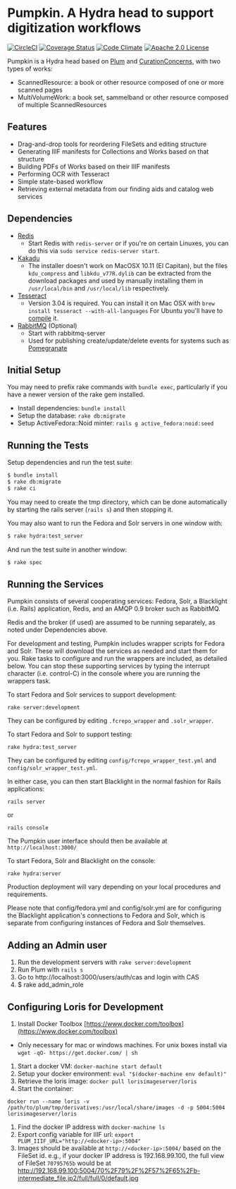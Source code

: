 # Pumpkin. A Hydra head to support digitization workflows

[![CircleCI](https://circleci.com/gh/IU-Libraries-Joint-Development/pumpkin.svg?style=svg)](https://circleci.com/gh/IU-Libraries-Joint-Development/pumpkin)
[![Coverage Status](https://coveralls.io/repos/github/IU-Libraries-Joint-Development/pumpkin/badge.svg?branch=master)](https://coveralls.io/github/IU-Libraries-Joint-Development/pumpkin?branch=master)
[![Code Climate](https://codeclimate.com/github/IU-Libraries-Joint-Development/pumpkin/badges/gpa.svg)](https://codeclimate.com/github/IU-Libraries-Joint-Development/pumpkin)
[![Apache 2.0 License](https://img.shields.io/badge/license-Apache%202.0-blue.svg?style=plastic)](./LICENSE)

Pumpkin is a Hydra head based on [Plum](https://github.com/pulibrary/plum) and  [CurationConcerns](http://github.com/projecthydra/curation_concerns), with two types of works:
* ScannedResource: a book or other resource composed of one or more scanned pages
* MultiVolumeWork: a book set, sammelband or other resource composed of multiple ScannedResources

## Features
* Drag-and-drop tools for reordering FileSets and editing structure
* Generating IIIF manifests for Collections and Works based on that structure
* Building PDFs of Works based on their IIIF manifests
* Performing OCR with Tesseract
* Simple state-based workflow
* Retrieving external metadata from our finding aids and catalog web services

## Dependencies

* [Redis](http://redis.io/)
    * Start Redis with `redis-server` or if you're on certain Linuxes, you can do this via `sudo service redis-server start`.
* [Kakadu](http://kakadusoftware.com/)
    * The installer doesn't work on MacOSX 10.11 (El Capitan), but the files `kdu_compress` and `libkdu_v77R.dylib` can be extracted from the download packages and used by manually installing them in `/usr/local/bin` and `/usr/local/lib` respectively.
* [Tesseract](https://github.com/tesseract-ocr/tesseract)
    * Version 3.04 is required. You can install it on Mac OSX with `brew install
      tesseract --with-all-languages` For Ubuntu you'll have to
      [compile](https://github.com/tesseract-ocr/tesseract/wiki/Compiling) it.
* [RabbitMQ](https://www.rabbitmq.com/) (Optional)
    * Start with rabbitmq-server
    * Used for publishing create/update/delete events for systems such as
      [Pomegranate](https://github.com/pulibrary/pomegranate)

## Initial Setup
You may need to prefix rake commands with `bundle exec`,
particularly if you have a newer version of the rake gem installed. 
* Install dependencies: `bundle install`
* Setup the database: `rake db:migrate`
* Setup ActiveFedora::Noid minter: `rails g active_fedora:noid:seed`

## Running the Tests

Setup dependencies and run the test suite:

   ```sh
   $ bundle install
   $ rake db:migrate
   $ rake ci
   ```
You may need to create the tmp directory, which can be done automatically by 
starting the rails server (`rails s`) and then stopping it.

You may also want to run the Fedora and Solr servers in one window with:

   ```sh
   $ rake hydra:test_server
   ```

And run the test suite in another window:

   ```sh
   $ rake spec
   ```

## Running the Services

Pumpkin consists of several cooperating services:  Fedora, Solr, a
Blacklight (i.e. Rails) application, Redis, and an AMQP 0.9 broker such
as RabbitMQ.

Redis and the broker (if used) are assumed to be running separately, as
noted under Dependencies above.

For development and testing, Pumpkin includes wrapper scripts for Fedora
and Solr.  These will download the services as needed and start them for
you.  Rake tasks to configure and run the wrappers are included, as
detailed below.  You can stop these supporting services by typing the
interrupt character (i.e. control-C) in the console where you are
running the wrappers task.

To start Fedora and Solr services to support development:

   ```rake server:development```

They can be configured by editing ```.fcrepo_wrapper``` and
```.solr_wrapper```.

To start Fedora and Solr to support testing:

   ```rake hydra:test_server```

They can be configured by editing ```config/fcrepo_wrapper_test.yml```
and ```config/solr_wrapper_test.yml```.

In either case, you can then start Blacklight in the normal fashion for
Rails applications:

   ```rails server```

or

   ```rails console```

The Pumpkin user interface should then be available at
```http://localhost:3000/```

To start Fedora, Solr and Blacklight on the console:

   ```rake hydra:server```

Production deployment will vary depending on your local procedures and
requirements.

Please note that config/fedora.yml and config/solr.yml are for
configuring the Blacklight application's connections to Fedora and Solr,
which is separate from configuring instances of Fedora and Solr
themselves.

## Adding an Admin user

1. Run the development servers with `rake server:development`
1. Run Plum with `rails s`
1. Go to http://localhost:3000/users/auth/cas and login with CAS
1. $ rake add_admin_role

## Configuring Loris for Development

1. Install Docker Toolbox [https://www.docker.com/toolbox](https://www.docker.com/toolbox)
  * Only necessary for mac or windows machines. For unix boxes install via
      `wget -qO- https://get.docker.com/ | sh`
1. Start a docker VM: `docker-machine start default`
1. Setup your docker environment: `eval "$(docker-machine env default)"`
1. Retrieve the loris image: `docker pull lorisimageserver/loris`
1. Start the container:
  ```
  docker run --name loris -v /path/to/plum/tmp/derivatives:/usr/local/share/images -d -p 5004:5004 lorisimageserver/loris
  ```
1. Find the docker IP address with `docker-machine ls`
1. Export config variable for IIIF url: `export
   PLUM_IIIF_URL="http://<docker-ip>:5004"`
1. Images should be available at `http://<docker-ip>:5004/` based on the FileSet id.  e.g., if your docker IP address is 192.168.99.100, the full view of FileSet `70795765b` would be at http://192.168.99.100:5004/70%2F79%2F%2F57%2F65%2Fb-intermediate_file.jp2/full/full/0/default.jpg
